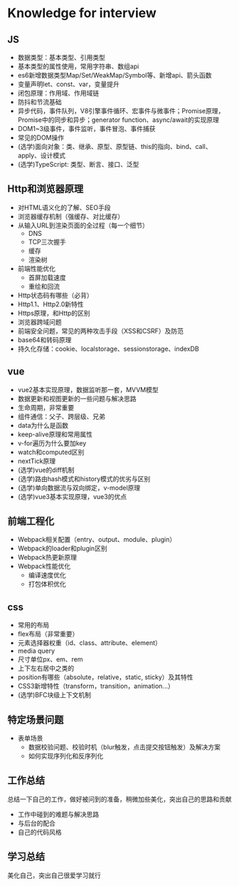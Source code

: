 
# Knowledge for interview
## JS
- 数据类型：基本类型、引用类型
- 基本类型的属性使用，常用字符串、数组api
- es6新增数据类型Map/Set/WeakMap/Symbol等、新增api、箭头函数
- 变量声明let、const、var，变量提升
- 闭包原理：作用域、作用域链
- 防抖和节流基础
- 异步代码，事件队列，V8引擎事件循环、宏事件与微事件；Promise原理，Promise中的同步和异步；generator function、async/await的实现原理
- DOM1~3级事件，事件监听，事件冒泡、事件捕获
- 常见的DOM操作
- (选学)面向对象：类、继承、原型、原型链、this的指向、bind、call、apply、设计模式
- (选学)TypeScript: 类型、断言、接口、泛型

## Http和浏览器原理
- 对HTML语义化的了解、SEO手段
- 浏览器缓存机制（强缓存、对比缓存）
- 从输入URL到渲染页面的全过程（每一个细节）
  - DNS
  - TCP三次握手
  - 缓存
  - 渲染树
- 前端性能优化
  - 首屏加载速度
  - 重绘和回流
- Http状态码有哪些（必背）
- Http1.1、Http2.0新特性
- Https原理，和Http的区别
- 浏览器跨域问题
- 前端安全问题，常见的两种攻击手段（XSS和CSRF）及防范
- base64和转码原理
- 持久化存储：cookie、localstorage、sessionstorage、indexDB

## vue
- vue2基本实现原理，数据监听那一套，MVVM模型
- 数据更新和视图更新的一些问题与解决思路
- 生命周期，非常重要
- 组件通信：父子、跨层级、兄弟
- data为什么是函数
- keep-alive原理和常用属性
- v-for遍历为什么要加key
- watch和computed区别
- nextTick原理
- (选学)vue的diff机制
- (选学)路由hash模式和history模式的优劣与区别
- (选学)单向数据流与双向绑定，v-model原理
- (选学)vue3基本实现原理，vue3的优点

## 前端工程化
- Webpack相关配置（entry、output、module、plugin）
- Webpack的loader和plugin区别
- Webpack热更新原理
- Webpack性能优化
  - 编译速度优化
  - 打包体积优化

## css
- 常用的布局
- flex布局（非常重要）
- 元素选择器权重（id、class、attribute、element）
- media query
- 尺寸单位px、em、rem
- 上下左右居中之类的
- position有哪些（absolute，relative，static, sticky）及其特性
- CSS3新增特性（transform，transition，animation...）
- (选学)BFC块级上下文机制

## 特定场景问题
- 表单场景
  - 数据校验问题、校验时机（blur触发，点击提交按钮触发）及解决方案
  - 如何实现序列化和反序列化

## 工作总结
总结一下自己的工作，做好被问到的准备，稍微加些美化，突出自己的思路和贡献
- 工作中碰到的难题与解决思路
- 与后台的配合
- 自己的代码风格

## 学习总结
美化自己，突出自己很爱学习就行

